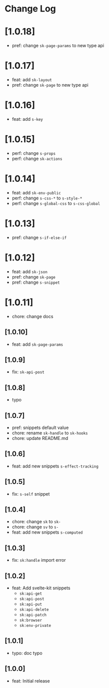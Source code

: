 # Change Log

# [1.0.18]

- pref: change `sk-page-params` to new type api

# [1.0.17]
- feat: add `sk-layout`
- pref: change `sk-page` to new type api

# [1.0.16]

- feat: add `s-key`

# [1.0.15]

- perf: change `s-props`
- perf: change `sk-actions`

# [1.0.14]

- feat: add `sk-env-public`
- perf: change `s-css-*` to `s-style-*`
- perf: change `s-global-css` to `s-css-global`

# [1.0.13]

- pref: change `s-if-else-if`

# [1.0.12]

- feat: add `sk-json`
- pref: change `sk-page`
- pref: change `s-snippet`

# [1.0.11]

- chore: change docs

## [1.0.10]

- feat: add `sk-page-params`

## [1.0.9]

- fix: `sk-api-post`

## [1.0.8]

- typo

## [1.0.7]

- pref: snippets default value
- chore: rename `sk-handle` to `sk-hooks`
- chore: update README.md

## [1.0.6]

- feat: add new snippets `s-effect-tracking`

## [1.0.5]

- fix: `s-self` snippet

## [1.0.4]

- chore: change `sk` to `sk-`
- chore: change `sv` to `s-`
- feat: add new snippets `s-computed`

## [1.0.3]

- fix: `sk:handle` import error

## [1.0.2]

- feat: Add svelte-kit snippets
  - `sk:api-get`
  - `sk:api-post`
  - `sk:api-put`
  - `sk:api-delete`
  - `sk:api-patch`
  - `sk:browser`
  - `sk:env-private`

## [1.0.1]

- typo: doc typo

## [1.0.0]

- feat: Initial release
